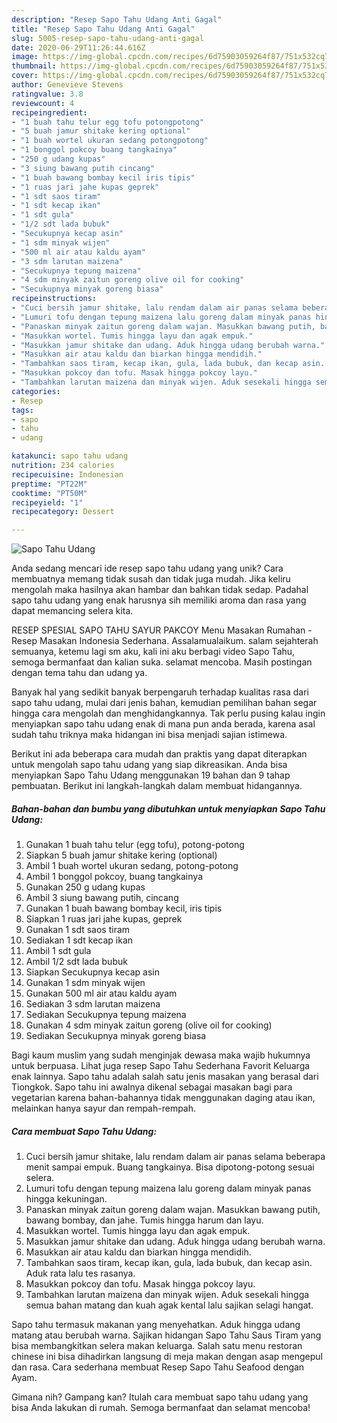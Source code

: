 ```yaml
---
description: "Resep Sapo Tahu Udang Anti Gagal"
title: "Resep Sapo Tahu Udang Anti Gagal"
slug: 5005-resep-sapo-tahu-udang-anti-gagal
date: 2020-06-29T11:26:44.616Z
image: https://img-global.cpcdn.com/recipes/6d75903059264f87/751x532cq70/sapo-tahu-udang-foto-resep-utama.jpg
thumbnail: https://img-global.cpcdn.com/recipes/6d75903059264f87/751x532cq70/sapo-tahu-udang-foto-resep-utama.jpg
cover: https://img-global.cpcdn.com/recipes/6d75903059264f87/751x532cq70/sapo-tahu-udang-foto-resep-utama.jpg
author: Genevieve Stevens
ratingvalue: 3.8
reviewcount: 4
recipeingredient:
- "1 buah tahu telur egg tofu potongpotong"
- "5 buah jamur shitake kering optional"
- "1 buah wortel ukuran sedang potongpotong"
- "1 bonggol pokcoy buang tangkainya"
- "250 g udang kupas"
- "3 siung bawang putih cincang"
- "1 buah bawang bombay kecil iris tipis"
- "1 ruas jari jahe kupas geprek"
- "1 sdt saos tiram"
- "1 sdt kecap ikan"
- "1 sdt gula"
- "1/2 sdt lada bubuk"
- "Secukupnya kecap asin"
- "1 sdm minyak wijen"
- "500 ml air atau kaldu ayam"
- "3 sdm larutan maizena"
- "Secukupnya tepung maizena"
- "4 sdm minyak zaitun goreng olive oil for cooking"
- "Secukupnya minyak goreng biasa"
recipeinstructions:
- "Cuci bersih jamur shitake, lalu rendam dalam air panas selama beberapa menit sampai empuk. Buang tangkainya. Bisa dipotong-potong sesuai selera."
- "Lumuri tofu dengan tepung maizena lalu goreng dalam minyak panas hingga kekuningan."
- "Panaskan minyak zaitun goreng dalam wajan. Masukkan bawang putih, bawang bombay, dan jahe. Tumis hingga harum dan layu."
- "Masukkan wortel. Tumis hingga layu dan agak empuk."
- "Masukkan jamur shitake dan udang. Aduk hingga udang berubah warna."
- "Masukkan air atau kaldu dan biarkan hingga mendidih."
- "Tambahkan saos tiram, kecap ikan, gula, lada bubuk, dan kecap asin. Aduk rata lalu tes rasanya."
- "Masukkan pokcoy dan tofu. Masak hingga pokcoy layu."
- "Tambahkan larutan maizena dan minyak wijen. Aduk sesekali hingga semua bahan matang dan kuah agak kental lalu sajikan selagi hangat."
categories:
- Resep
tags:
- sapo
- tahu
- udang

katakunci: sapo tahu udang 
nutrition: 234 calories
recipecuisine: Indonesian
preptime: "PT22M"
cooktime: "PT50M"
recipeyield: "1"
recipecategory: Dessert

---
```



![Sapo Tahu Udang](https://img-global.cpcdn.com/recipes/6d75903059264f87/751x532cq70/sapo-tahu-udang-foto-resep-utama.jpg)

Anda sedang mencari ide resep sapo tahu udang yang unik? Cara membuatnya memang tidak susah dan tidak juga mudah. Jika keliru mengolah maka hasilnya akan hambar dan bahkan tidak sedap. Padahal sapo tahu udang yang enak harusnya sih memiliki aroma dan rasa yang dapat memancing selera kita.

RESEP SPESIAL SAPO TAHU SAYUR PAKCOY Menu Masakan Rumahan - Resep Masakan Indonesia Sederhana. Assalamualaikum. salam sejahterah semuanya, ketemu lagi sm aku, kali ini aku berbagi video Sapo Tahu, semoga bermanfaat dan kalian suka. selamat mencoba. Masih postingan dengan tema tahu dan udang ya.

Banyak hal yang sedikit banyak berpengaruh terhadap kualitas rasa dari sapo tahu udang, mulai dari jenis bahan, kemudian pemilihan bahan segar hingga cara mengolah dan menghidangkannya. Tak perlu pusing kalau ingin menyiapkan sapo tahu udang enak di mana pun anda berada, karena asal sudah tahu triknya maka hidangan ini bisa menjadi sajian istimewa.


Berikut ini ada beberapa cara mudah dan praktis yang dapat diterapkan untuk mengolah sapo tahu udang yang siap dikreasikan. Anda bisa menyiapkan Sapo Tahu Udang menggunakan 19 bahan dan 9 tahap pembuatan. Berikut ini langkah-langkah dalam membuat hidangannya.

<!--inarticleads1-->

##### Bahan-bahan dan bumbu yang dibutuhkan untuk menyiapkan Sapo Tahu Udang:

1. Gunakan 1 buah tahu telur (egg tofu), potong-potong
1. Siapkan 5 buah jamur shitake kering (optional)
1. Ambil 1 buah wortel ukuran sedang, potong-potong
1. Ambil 1 bonggol pokcoy, buang tangkainya
1. Gunakan 250 g udang kupas
1. Ambil 3 siung bawang putih, cincang
1. Gunakan 1 buah bawang bombay kecil, iris tipis
1. Siapkan 1 ruas jari jahe kupas, geprek
1. Gunakan 1 sdt saos tiram
1. Sediakan 1 sdt kecap ikan
1. Ambil 1 sdt gula
1. Ambil 1/2 sdt lada bubuk
1. Siapkan Secukupnya kecap asin
1. Gunakan 1 sdm minyak wijen
1. Gunakan 500 ml air atau kaldu ayam
1. Sediakan 3 sdm larutan maizena
1. Sediakan Secukupnya tepung maizena
1. Gunakan 4 sdm minyak zaitun goreng (olive oil for cooking)
1. Sediakan Secukupnya minyak goreng biasa


Bagi kaum muslim yang sudah menginjak dewasa maka wajib hukumnya untuk berpuasa. Lihat juga resep Sapo Tahu Sederhana Favorit Keluarga enak lainnya. Sapo tahu adalah salah satu jenis masakan yang berasal dari Tiongkok. Sapo tahu ini awalnya dikenal sebagai masakan bagi para vegetarian karena bahan-bahannya tidak menggunakan daging atau ikan, melainkan hanya sayur dan rempah-rempah. 

<!--inarticleads2-->

##### Cara membuat Sapo Tahu Udang:

1. Cuci bersih jamur shitake, lalu rendam dalam air panas selama beberapa menit sampai empuk. Buang tangkainya. Bisa dipotong-potong sesuai selera.
1. Lumuri tofu dengan tepung maizena lalu goreng dalam minyak panas hingga kekuningan.
1. Panaskan minyak zaitun goreng dalam wajan. Masukkan bawang putih, bawang bombay, dan jahe. Tumis hingga harum dan layu.
1. Masukkan wortel. Tumis hingga layu dan agak empuk.
1. Masukkan jamur shitake dan udang. Aduk hingga udang berubah warna.
1. Masukkan air atau kaldu dan biarkan hingga mendidih.
1. Tambahkan saos tiram, kecap ikan, gula, lada bubuk, dan kecap asin. Aduk rata lalu tes rasanya.
1. Masukkan pokcoy dan tofu. Masak hingga pokcoy layu.
1. Tambahkan larutan maizena dan minyak wijen. Aduk sesekali hingga semua bahan matang dan kuah agak kental lalu sajikan selagi hangat.


Sapo tahu termasuk makanan yang menyehatkan. Aduk hingga udang matang atau berubah warna. Sajikan hidangan Sapo Tahu Saus Tiram yang bisa membangkitkan selera makan keluarga. Salah satu menu restoran chinese ini bisa dihadirkan langsung di meja makan dengan asap mengepul dan rasa. Cara sederhana membuat Resep Sapo Tahu Seafood dengan Ayam. 

Gimana nih? Gampang kan? Itulah cara membuat sapo tahu udang yang bisa Anda lakukan di rumah. Semoga bermanfaat dan selamat mencoba!

